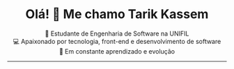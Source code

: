 <h1 align="center">Olá! 👋 Me chamo Tarik Kassem</h1>

<p align="center">
  🚀 Estudante de Engenharia de Software na UNIFIL <br>
  💻 Apaixonado por tecnologia, front-end e desenvolvimento de software <br>
  🌱 Em constante aprendizado e evolução
</p>

---
